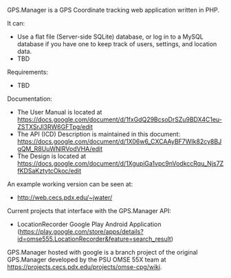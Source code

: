 GPS.Manager is a GPS Coordinate tracking web application written in PHP.

It can:
  * Use a flat file (Server-side SQLite) database, or log in to a MySQL database if you have one to keep track of users, settings, and location data.
  * TBD

Requirements:
  * TBD

Documentation:
  * The User Manual is located at https://docs.google.com/document/d/1fxGdQ29BcsoDrSZu9BDX4C1eu-ZSTXSrJl3RW6GFTpg/edit
  * The API (ICD) Description is maintained in this document:
https://docs.google.com/document/d/1X06w6_CXCAAyBF7WIk82cy8BJgQM_R8UuWNIRVodVHA/edit
  * The Design is located at https://docs.google.com/document/d/1XgupiGa1vpc9nVodkccRqu_Njs7ZfKDSaKztytcOkoc/edit

An example working version can be seen at:
  * http://web.cecs.pdx.edu/~jwater/

Current projects that interface with the GPS.Manager API:
  * LocationRecorder Google Play Android Application (https://play.google.com/store/apps/details?id=omse555.LocationRecorder&feature=search_result)

GPS.Manager hosted with google is a branch project of the original GPS.Manager developed by the PSU OMSE 55X team at https://projects.cecs.pdx.edu/projects/omse-cpg/wiki.